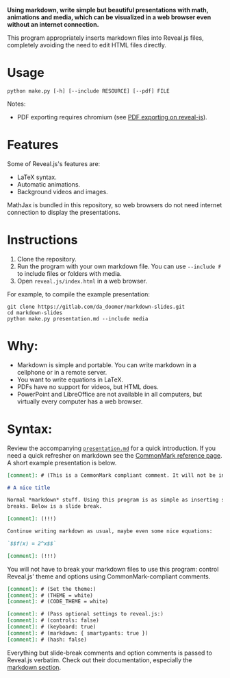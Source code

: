 **Using markdown, write simple but beautiful presentations with math,
animations and media, which can be visualized in a web browser even without
an internet connection.**

This program appropriately inserts markdown files into Reveal.js files,
completely avoiding the need to edit HTML files directly.

# Usage

```
python make.py [-h] [--include RESOURCE] [--pdf] FILE
```

Notes:

 - PDF exporting requires chromium (see [PDF exporting on
	 reveal-js](https://revealjs.com/pdf-export/)).

# Features

Some of Reveal.js's features are:

- LaTeX syntax.
- Automatic animations.
- Background videos and images.

MathJax is bundled in this repository, so web browsers do not need internet
connection to display the presentations.

# Instructions

1. Clone the repository.
2. Run the program with your own markdown file. You can use `--include F` to
include files or folders with media.
3. Open `reveal.js/index.html` in a web browser.

For example, to compile the example presentation:

```
git clone https://gitlab.com/da_doomer/markdown-slides.git
cd markdown-slides
python make.py presentation.md --include media
```

# Why:

 - Markdown is simple and portable. You can write markdown in a cellphone or
 in a remote server.
 - You want to write equations in LaTeX.
 - PDFs have no support for videos, but HTML does.
 - PowerPoint and LibreOffice are not available in all computers, but virtually
 every computer has a web browser.

# Syntax:

Review the accompanying [`presentation.md`](./presentation.md) for a quick introduction. If you need a quick refresher on markdown see the [CommonMark reference page](https://commonmark.org/help/). A short example presentation is below.

```md
[comment]: # (This is a CommonMark compliant comment. It will not be included in the presentation.)

# A nice title

Normal *markdown* stuff. Using this program is as simple as inserting slide
breaks. Below is a slide break.

[comment]: (!!!)

Continue writing markdown as usual, maybe even some nice equations:

`$$f(x) = 2^x$$`

[comment]: (!!!)
```


You will not have to break your markdown files to use this program: control Reveal.js' theme and options using CommonMark-compliant comments.

```md
[comment]: # (Set the theme:)
[comment]: # (THEME = white)
[comment]: # (CODE_THEME = white)

[comment]: # (Pass optional settings to reveal.js:)
[comment]: # (controls: false)
[comment]: # (keyboard: true)
[comment]: # (markdown: { smartypants: true })
[comment]: # (hash: false)
```

Everything but slide-break comments and option comments is passed to Reveal.js verbatim. Check out their documentation, especially the [markdown
section](https://revealjs.com/markdown/).


